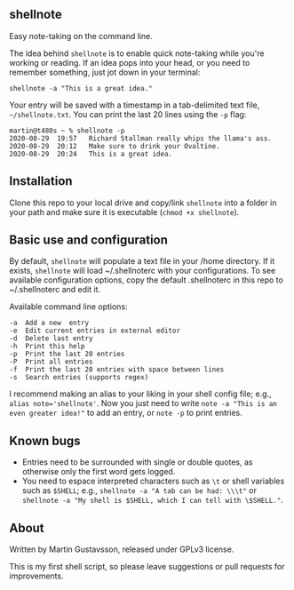 ## shellnote

Easy note-taking on the command line.

The idea behind `shellnote` is to enable quick note-taking while you're working or reading. If an idea pops into your head, or you need to remember something, just jot down in your terminal:

`shellnote -a "This is a great idea."`

Your entry will be saved with a timestamp in a tab-delimited text file, `~/shellnote.txt`. You can print the last 20 lines using the `-p` flag:

	martin@t480s ~ % shellnote -p	
	2020-08-29  19:57   Richard Stallman really whips the llama's ass.
	2020-08-29  20:12   Make sure to drink your Ovaltine.
	2020-08-29  20:24   This is a great idea.

## Installation

Clone this repo to your local drive and copy/link `shellnote` into a folder in your path and make sure it is executable (`chmod +x shellnote`).

## Basic use and configuration

By default, `shellnote` will populate a text file in your /home directory. If it exists, `shellnote` will load ~/.shellnoterc with your configurations. To see available configuration options, copy the default .shellnoterc in this repo to ~/.shellnoterc and edit it.

Available command line options:

	-a	Add a new  entry
	-e	Edit current entries in external editor
	-d	Delete last entry
	-h	Print this help
	-p	Print the last 20 entries
	-P	Print all entries
	-f	Print the last 20 entries with space between lines
	-s	Search entries (supports regex)

I recommend making an alias to your liking in your shell config file; e.g., `alias note='shellnote'`. Now you just need to write `note -a "This is an even greater idea!"` to add an entry, or `note -p` to print entries.

## Known bugs

* Entries need to be surrounded with single or double quotes, as otherwise only the first word gets logged.
* You need to espace interpreted characters such as `\t` or shell variables such as `$SHELL`; e.g., `shellnote -a "A tab can be had: \\\t"` or `shellnote -a "My shell is $SHELL, which I can tell with \$SHELL."`.

## About
Written by Martin Gustavsson, released under GPLv3 license. 

This is my first shell script, so please leave suggestions or pull requests for improvements.
